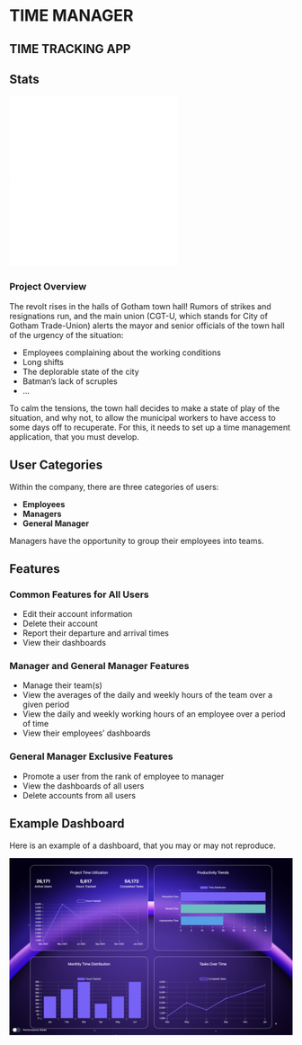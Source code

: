 # TIME MANAGER

## TIME TRACKING APP

## Stats

![Latest Tag](./latest-tag-badge.md)
![GitHub Workflow Status](./workflow-status-badge.md)

### Project Overview

The revolt rises in the halls of Gotham town hall! Rumors of strikes and resignations run, and the main union (CGT-U, which stands for City of Gotham Trade-Union) alerts the mayor and senior officials of the town hall of the urgency of the situation:

- Employees complaining about the working conditions
- Long shifts
- The deplorable state of the city
- Batman’s lack of scruples
- ...

To calm the tensions, the town hall decides to make a state of play of the situation, and why not, to allow the municipal workers to have access to some days off to recuperate. For this, it needs to set up a time management application, that you must develop.

## User Categories

Within the company, there are three categories of users:

- **Employees**
- **Managers**
- **General Manager**

Managers have the opportunity to group their employees into teams.

## Features

### Common Features for All Users

- Edit their account information
- Delete their account
- Report their departure and arrival times
- View their dashboards

### Manager and General Manager Features

- Manage their team(s)
- View the averages of the daily and weekly hours of the team over a given period
- View the daily and weekly working hours of an employee over a period of time
- View their employees’ dashboards

### General Manager Exclusive Features

- Promote a user from the rank of employee to manager
- View the dashboards of all users
- Delete accounts from all users

## Example Dashboard

Here is an example of a dashboard, that you may or may not reproduce.

![Example Dashboard](./images/dashboards.png)
